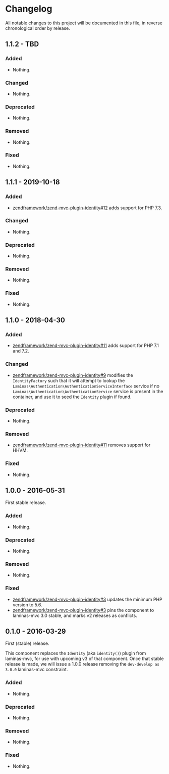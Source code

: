# Changelog

All notable changes to this project will be documented in this file, in reverse chronological order by release.

## 1.1.2 - TBD

### Added

- Nothing.

### Changed

- Nothing.

### Deprecated

- Nothing.

### Removed

- Nothing.

### Fixed

- Nothing.

## 1.1.1 - 2019-10-18

### Added

- [zendframework/zend-mvc-plugin-identity#12](https://github.com/zendframework/zend-mvc-plugin-identity/pull/12) adds support for PHP 7.3.

### Changed

- Nothing.

### Deprecated

- Nothing.

### Removed

- Nothing.

### Fixed

- Nothing.

## 1.1.0 - 2018-04-30

### Added

- [zendframework/zend-mvc-plugin-identity#11](https://github.com/zendframework/zend-mvc-plugin-identity/pull/11) adds support for PHP 7.1 and 7.2.

### Changed

- [zendframework/zend-mvc-plugin-identity#9](https://github.com/zendframework/zend-mvc-plugin-identity/pull/9) modifies the `IdentityFactory` such that it will attempt to lookup the
  `Laminas\Authentication\AuthenticationServiceInterface` service if no `Laminas\Authentication\AuthenticationService`
  service is present in the container, and use it to seed the `Identity` plugin if found.

### Deprecated

- Nothing.

### Removed

- [zendframework/zend-mvc-plugin-identity#11](https://github.com/zendframework/zend-mvc-plugin-identity/pull/11) removes support for HHVM.

### Fixed

- Nothing.

## 1.0.0 - 2016-05-31

First stable release.

### Added

- Nothing.

### Deprecated

- Nothing.

### Removed

- Nothing.

### Fixed

- [zendframework/zend-mvc-plugin-identity#3](https://github.com/zendframework/zend-mvc-plugin-identity/pull/3)
  updates the minimum PHP version to 5.6.
- [zendframework/zend-mvc-plugin-identity#3](https://github.com/zendframework/zend-mvc-plugin-identity/pull/3)
  pins the component to laminas-mvc 3.0 stable, and marks v2 releases as conflicts.

## 0.1.0 - 2016-03-29

First (stable) release.

This component replaces the `Identity` (aka `identity()`) plugin from
laminas-mvc, for use with upcoming v3 of that component. Once that stable release
is made, we will issue a 1.0.0 release removing the `dev-develop as 3.0.0`
laminas-mvc constraint.

### Added

- Nothing.

### Deprecated

- Nothing.

### Removed

- Nothing.

### Fixed

- Nothing.
